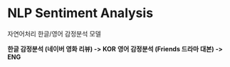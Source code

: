 # NLP Sentiment Analysis

자연어처리 한글/영어 감정분석 모델

**한글 감정분석 (네이버 영화 리뷰) -> KOR**
**영어 감정분석 (Friends 드라마 대본) -> ENG**
